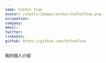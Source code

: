 ```yaml
---
name: YuChun Tsao
avatar: /static/images/avatar/YuChunTsao.png
occupation:
company:
email:
twitter:
linkedin:
github: https://github.com/YuChunTsao
---
```


我的個人介紹